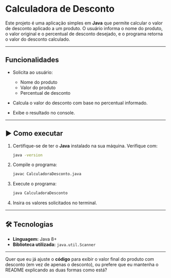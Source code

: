 
# Calculadora de Desconto

Este projeto é uma aplicação simples em **Java** que permite calcular o valor de desconto aplicado a um produto.
O usuário informa o nome do produto, o valor original e o percentual de desconto desejado, e o programa retorna o valor do desconto calculado.

---

##  Funcionalidades

* Solicita ao usuário:

  * Nome do produto
  * Valor do produto
  * Percentual de desconto

* Calcula o valor do desconto com base no percentual informado.

* Exibe o resultado no console.

---
## ▶️ Como executar

1. Certifique-se de ter o **Java** instalado na sua máquina.
   Verifique com:

   ```bash
   java -version
   ```

2. Compile o programa:

   ```bash
   javac CalculadoraDesconto.java
   ```

3. Execute o programa:

   ```bash
   java CalculadoraDesconto
   ```

4. Insira os valores solicitados no terminal.

---


## 🛠️ Tecnologias

* **Linguagem:** Java 8+
* **Biblioteca utilizada:** `java.util.Scanner`

---

Quer que eu já ajuste o **código** para exibir o valor final do produto com desconto (em vez de apenas o desconto), ou prefere que eu mantenha o README explicando as duas formas como está?
